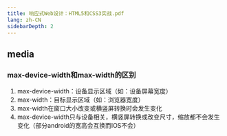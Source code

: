```yaml
---
title: 响应式Web设计：HTML5和CSS3实战.pdf
lang: zh-CN
sidebarDepth: 2
---
```


## media

### max-device-width和max-width的区别

1. max-device-width：设备显示区域（如：设备屏幕宽度）
2. max-width：目标显示区域（如：浏览器宽度）
3. max-width在窗口大小改变或横竖屏转换时会发生变化
4. max-device-width只与设备相关，横竖屏转换或改变尺寸，缩放都不会发生变化（部分android的宽高会互换而IOS不会）